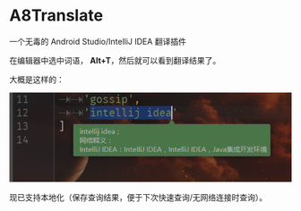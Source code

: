 # A8Translate

一个无毒的 Android Studio/IntelliJ IDEA 翻译插件

在编辑器中选中词语， **Alt+T**，然后就可以看到翻译结果了。

大概是这样的：

![](./art/0.png)

现已支持本地化（保存查询结果，便于下次快速查询/无网络连接时查询）。
